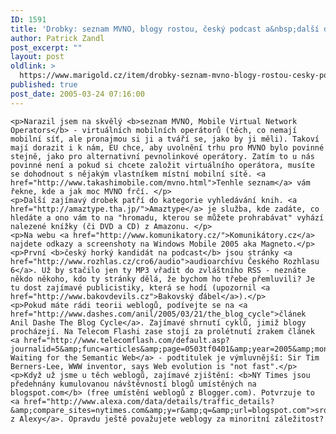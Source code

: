 ```yaml
---
ID: 1591
title: 'Drobky: seznam MVNO, blogy rostou, český podcast a&nbsp;další drobky'
author: Patrick Zandl
post_excerpt: ""
layout: post
oldlink: >
  https://www.marigold.cz/item/drobky-seznam-mvno-blogy-rostou-cesky-podcast-a-dalsi-drobky
published: true
post_date: 2005-03-24 07:16:00
---
```

	<p>Narazil jsem na skvělý <b>seznam MVNO, Mobile Virtual Network Operators</b> - virtuálních mobilních operátorů (těch, co nemají mobilní síť, ale pronajmou si ji a tváří se, jako by ji měli). Takoví mají dorazit i k nám, EU chce, aby uvolnění trhu pro MVNO bylo povinné stejně, jako pro alternativní pevnolinkové operátory. Zatím to u nás povinné není a pokud si chcete založit virtuálního operátora, musíte se dohodnout s nějakým vlastníkem místní mobilní sítě. <a href="http://www.takashimobile.com/mvno.html">Tenhle seznam</a> vám řekne, kde a jak moc MVNO frčí. </p>
	<p>Další zajímavý drobek patří do kategorie vyhledávání knih. <a href="http://amaztype.tha.jp/">Amaztype</a> je služba, kde zadáte, co hledáte a ono vám to na "hromadu, kterou se můžete prohrabávat" vyhází nalezené knížky (či DVD a CD) z Amazonu. </p>
	<p>Na webu <a href="http://www.komunikatory.cz/">Komunikátory.cz</a> najdete odkazy a screenshoty na Windows Mobile 2005 aka Magneto.</p>
	<p>První <b>český horký kandidát na podcast</b> jsou stránky <a href="http://www.rozhlas.cz/cro6/audio">audioarchívu Českého Rozhlasu 6</a>. Už by stačilo jen ty MP3 vřadit do zvláštního RSS - neznáte někdo někoho, kdo ty stránky dělá, že bychom ho třebe přemluvili? Je tu dost zajímavé publicistiky, která se hodí (upozornil <a href="http://www.bakovdevils.cz">Bakovský ďábel</a>).</p>
	<p>Pokud máte rádi teorii weblogů, podívejte se na <a href="http://www.dashes.com/anil/2005/03/21/the_blog_cycle">článek Anil Dashe The Blog Cycle</a>. Zajímavé shrnutí cyklů, jimiž blogy procházejí. Na Telecom Flashi zase stojí za prolétnutí zrakem článek <a href="http://www.telecomflash.com/default.asp?journalid=5&amp;func=articles&amp;page=0503tf0401&amp;year=2005&amp;month=3">Still Waiting for the Semantic Web</a> - podtitulek je výmluvnější: Sir Tim Berners-Lee, WWW inventor, says Web evolution is "not fast".</p>
	<p>Když už jsme u těch weblogů, zajímavé zjištění: <b>NY Times jsou předehnány kumulovanou návštěvností blogů umístěných na blogspot.com</b> (free umístění weblogů z Blogger.com). Potvrzuje to <a href="http://www.alexa.com/data/details/traffic_details?&amp;compare_sites=nytimes.com&amp;y=r&amp;q=&amp;url=blogspot.com">srovnání z Alexy</a>. Opravdu ještě považujete weblogy za minoritní záležitost?
</p>